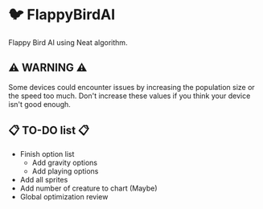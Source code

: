 # 🐦 FlappyBirdAI
Flappy Bird AI using Neat algorithm.

## ⚠️ WARNING ⚠️
Some devices could encounter issues by increasing the population size or the speed too much. Don't increase these values if you think your device isn't good enough.

## 📋 TO-DO list 📋
* Finish option list
  * Add gravity options
  * Add playing options
* Add all sprites
* Add number of creature to chart (Maybe)
* Global optimization review
